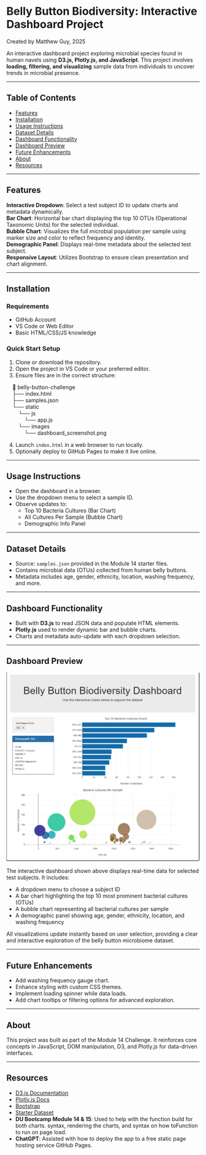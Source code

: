 # **Belly Button Biodiversity: Interactive Dashboard Project**

Created by Matthew Guy, 2025

An interactive dashboard project exploring microbial species found in human navels using **D3.js, Plotly.js, and JavaScript**. This project involves **loading, filtering, and visualizing** sample data from individuals to uncover trends in microbial presence.

---

## **Table of Contents**
- [Features](#features)
- [Installation](#installation)
- [Usage Instructions](#usage-instructions)
- [Dataset Details](#dataset-details)
- [Dashboard Functionality](#dashboard-functionality)
- [Dashboard Preview](#dashboard-preview)
- [Future Enhancements](#future-enhancements)
- [About](#about)
- [Resources](#resources)

---

## **Features**

**Interactive Dropdown**: Select a test subject ID to update charts and metadata dynamically.  
**Bar Chart**: Horizontal bar chart displaying the top 10 OTUs (Operational Taxonomic Units) for the selected individual.  
**Bubble Chart**: Visualizes the full microbial population per sample using marker size and color to reflect frequency and identity.  
**Demographic Panel**: Displays real-time metadata about the selected test subject.  
**Responsive Layout**: Utilizes Bootstrap to ensure clean presentation and chart alignment.

---

## **Installation**

### **Requirements**
- GitHub Account  
- VS Code or Web Editor  
- Basic HTML/CSS/JS knowledge

### **Quick Start Setup**

1. Clone or download the repository.  
2. Open the project in VS Code or your preferred editor.  
3. Ensure files are in the correct structure:

&nbsp;&nbsp;&nbsp;&nbsp;📁 belly-button-challenge  
&nbsp;&nbsp;&nbsp;&nbsp;├── index.html  
&nbsp;&nbsp;&nbsp;&nbsp;├── samples.json  
&nbsp;&nbsp;&nbsp;&nbsp;└── static  
&nbsp;&nbsp;&nbsp;&nbsp;&nbsp;&nbsp;&nbsp;&nbsp;└── js  
&nbsp;&nbsp;&nbsp;&nbsp;&nbsp;&nbsp;&nbsp;&nbsp;&nbsp;&nbsp;&nbsp;&nbsp;└── app.js  
&nbsp;&nbsp;&nbsp;&nbsp;&nbsp;&nbsp;&nbsp;&nbsp;└── images  
&nbsp;&nbsp;&nbsp;&nbsp;&nbsp;&nbsp;&nbsp;&nbsp;&nbsp;&nbsp;&nbsp;&nbsp;└── dashboard_screenshot.png  

4. Launch `index.html` in a web browser to run locally.  
5. Optionally deploy to GitHub Pages to make it live online.

---

## **Usage Instructions**

- Open the dashboard in a browser.  
- Use the dropdown menu to select a sample ID.  
- Observe updates to:  
  - Top 10 Bacteria Cultures (Bar Chart)  
  - All Cultures Per Sample (Bubble Chart)  
  - Demographic Info Panel

---

## **Dataset Details**

- Source: `samples.json` provided in the Module 14 starter files.  
- Contains microbial data (OTUs) collected from human belly buttons.  
- Metadata includes age, gender, ethnicity, location, washing frequency, and more.

---

## **Dashboard Functionality**

- Built with **D3.js** to read JSON data and populate HTML elements.  
- **Plotly.js** used to render dynamic bar and bubble charts.  
- Charts and metadata auto-update with each dropdown selection.

---

## **Dashboard Preview**

![Belly Button Biodiversity Dashboard Preview](images/dashboard_screenshot.png)

The interactive dashboard shown above displays real-time data for selected test subjects. It includes:

- A dropdown menu to choose a subject ID  
- A bar chart highlighting the top 10 most prominent bacterial cultures (OTUs)  
- A bubble chart representing all bacterial cultures per sample  
- A demographic panel showing age, gender, ethnicity, location, and washing frequency  

All visualizations update instantly based on user selection, providing a clear and interactive exploration of the belly button microbiome dataset.

---

## **Future Enhancements**

- Add washing frequency gauge chart.  
- Enhance styling with custom CSS themes.  
- Implement loading spinner while data loads.  
- Add chart tooltips or filtering options for advanced exploration.

---

## **About**

This project was built as part of the Module 14 Challenge. It reinforces core concepts in JavaScript, DOM manipulation, D3, and Plotly.js for data-driven interfaces.

---

## **Resources**

- [D3.js Documentation](https://d3js.org)  
- [Plotly.js Docs](https://plotly.com/javascript/)  
- [Bootstrap](https://getbootstrap.com)  
- [Starter Dataset](https://static.bc-edx.com/data/dl-1-2/m14/lms/starter/samples.json)
- **DU Bootcamp Module 14 & 15**: Used to help with the function build for both charts. syntax, rendering the charts, and syntax on how toFunction to run on page load.  
- **ChatGPT**: Assisted with how to deploy the app to a free static page hosting service GitHub Pages.  